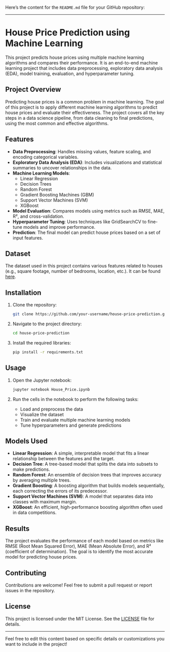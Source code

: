 Here’s the content for the `README.md` file for your GitHub repository:

---

# House Price Prediction using Machine Learning

This project predicts house prices using multiple machine learning algorithms and compares their performance. It is an end-to-end machine learning project that includes data preprocessing, exploratory data analysis (EDA), model training, evaluation, and hyperparameter tuning.

## Project Overview

Predicting house prices is a common problem in machine learning. The goal of this project is to apply different machine learning algorithms to predict house prices and evaluate their effectiveness. The project covers all the key steps in a data science pipeline, from data cleaning to final predictions, using the most common and effective algorithms.

## Features

- **Data Preprocessing**: Handles missing values, feature scaling, and encoding categorical variables.
- **Exploratory Data Analysis (EDA)**: Includes visualizations and statistical summaries to uncover relationships in the data.
- **Machine Learning Models**:
  - Linear Regression
  - Decision Trees
  - Random Forest
  - Gradient Boosting Machines (GBM)
  - Support Vector Machines (SVM)
  - XGBoost
- **Model Evaluation**: Compares models using metrics such as RMSE, MAE, R², and cross-validation.
- **Hyperparameter Tuning**: Uses techniques like GridSearchCV to fine-tune models and improve performance.
- **Prediction**: The final model can predict house prices based on a set of input features.

## Dataset

The dataset used in this project contains various features related to houses (e.g., square footage, number of bedrooms, location, etc.). It can be found [here](insert_link_to_dataset).

## Installation

1. Clone the repository:
   ```bash
   git clone https://github.com/your-username/house-price-prediction.git
   ```
   
2. Navigate to the project directory:
   ```bash
   cd house-price-prediction
   ```

3. Install the required libraries:
   ```bash
   pip install -r requirements.txt
   ```

## Usage

1. Open the Jupyter notebook:
   ```bash
   jupyter notebook House_Price.ipynb
   ```

2. Run the cells in the notebook to perform the following tasks:
   - Load and preprocess the data
   - Visualize the dataset
   - Train and evaluate multiple machine learning models
   - Tune hyperparameters and generate predictions

## Models Used

- **Linear Regression**: A simple, interpretable model that fits a linear relationship between the features and the target.
- **Decision Tree**: A tree-based model that splits the data into subsets to make predictions.
- **Random Forest**: An ensemble of decision trees that improves accuracy by averaging multiple trees.
- **Gradient Boosting**: A boosting algorithm that builds models sequentially, each correcting the errors of its predecessor.
- **Support Vector Machines (SVM)**: A model that separates data into classes with maximum margin.
- **XGBoost**: An efficient, high-performance boosting algorithm often used in data competitions.

## Results

The project evaluates the performance of each model based on metrics like RMSE (Root Mean Squared Error), MAE (Mean Absolute Error), and R² (coefficient of determination). The goal is to identify the most accurate model for predicting house prices.

## Contributing

Contributions are welcome! Feel free to submit a pull request or report issues in the repository.

## License

This project is licensed under the MIT License. See the [LICENSE](LICENSE) file for details.

---

Feel free to edit this content based on specific details or customizations you want to include in the project!
